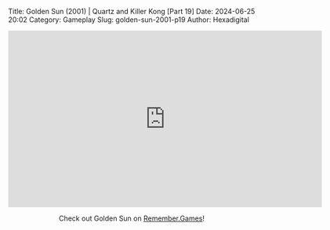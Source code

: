 Title: Golden Sun (2001) | Quartz and Killer Kong [Part 19]
Date: 2024-06-25 20:02
Category: Gameplay
Slug: golden-sun-2001-p19
Author: Hexadigital

<center><iframe src="https://www.youtube.com/embed/a9oCJ_cOS-A?feature=oembed" allow="accelerometer; autoplay; encrypted-media; gyroscope; picture-in-picture" width="640" height="360" frameborder="0"></iframe>

Check out Golden Sun on [Remember.Games](https://remember.games/game/3374/golden-sun/)!</center>
